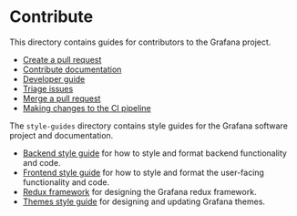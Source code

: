 # Contribute

This directory contains guides for contributors to the Grafana project.

- [Create a pull request](create-pull-request.md)
- [Contribute documentation](../contribute/documentation/README.md)
- [Developer guide](developer-guide.md)
- [Triage issues](triage-issues.md)
- [Merge a pull request](merge-pull-request.md)
- [Making changes to the CI pipeline](drone-pipeline.md)

The `style-guides` directory contains style guides for the Grafana software project and documentation.

- [Backend style guide](backend/style-guide.md) for how to style and format backend functionality and code.
- [Frontend style guide](style-guides/frontend.md) for how to style and format the user-facing functionality and code.
- [Redux framework](style-guides/redux.md) for designing the Grafana redux framework.
- [Themes style guide](style-guides/themes.md) for designing and updating Grafana themes.
